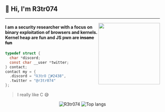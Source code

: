 ## 👋 Hi, I'm R3tr074

------------

<img align='right' src='https://user-images.githubusercontent.com/5713670/87202985-820dcb80-c2b6-11ea-9f56-7ec461c497c3.gif' width='200"'>

#### I am a security researcher with a focus on binary exploitation of browsers and kernels. Kernel heap are fun and JS pwn are ~~insane fun~~

</div>

```c
typedef struct {
  char *discord;
  const char __user *twitter;
} contact;
contact my = {
  .discord = "ℝ𝟛𝕥𝕣𝟘 🔌#2438",
  .twitter = "@r3tr074"
};
```

> I really like C 😅

<p align="center">
  <img src="https://github-readme-stats.vercel.app/api?username=R3tr074&show_icons=true&title_color=fff&icon_color=00d9ff&text_color=c9d1d9&bg_color=161b22" alt="R3tr074" />
    <img src="https://github-readme-stats.vercel.app/api/top-langs/?username=R3tr074&layout=compact&show_icons=true&title_color=fff&icon_color=fff&text_color=c9d1d9&bg_color=161b22&hide=elixir" alt="Top langs" />
</p>

